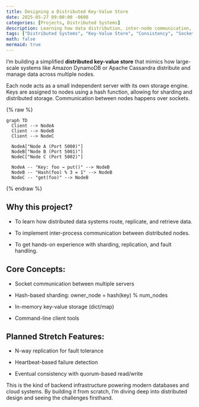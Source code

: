 ```yaml
---
title: Designing a Distributed Key-Value Store
date: 2025-05-27 09:00:00 -0600
categories: [Projects, Distributed Systems]
description: Learning how data distribution, inter-node communication, and fault tolerance work.
tags: ["Distributed Systems", "Key-Value Store", "Consistency", "Sockets"]
math: false
mermaid: true
---
```


I’m building a simplified **distributed key-value store** that mimics how large-scale systems like Amazon DynamoDB or Apache Cassandra distribute and manage data across multiple nodes.

Each node acts as a small independent server with its own storage engine. Keys are assigned to nodes using a hash function, allowing for sharding and distributed storage. Communication between nodes happens over sockets.

{% raw %}

```mermaid
graph TD
  Client --> NodeA
  Client --> NodeB
  Client --> NodeC

  NodeA["Node A (Port 5000)"]
  NodeB["Node B (Port 5001)"]
  NodeC["Node C (Port 5002)"]

  NodeA -- "Key: foo → put()" --> NodeB
  NodeB -- "Hash(foo) % 3 = 1" --> NodeB
  NodeC -- "get(foo)" --> NodeB
```

{% endraw %}

## Why this project?

- To learn how distributed data systems route, replicate, and retrieve data.

- To implement inter-process communication between distributed nodes.

- To get hands-on experience with sharding, replication, and fault handling.

## Core Concepts:

- Socket communication between multiple servers

- Hash-based sharding: owner_node = hash(key) % num_nodes

- In-memory key-value storage (dict/map)

- Command-line client tools

## Planned Stretch Features:

- N-way replication for fault tolerance

- Heartbeat-based failure detection

- Eventual consistency with quorum-based read/write

This is the kind of backend infrastructure powering modern databases and cloud systems. By building it from scratch, I’m diving deep into distributed design and seeing the challenges firsthand.
